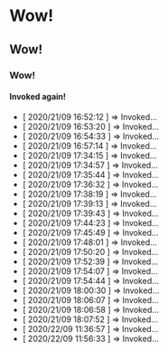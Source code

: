 # Wow!
## Wow!
### Wow!
#### Invoked again! 
* [ 2020/21/09 16:52:12 ] => Invoked...
* [ 2020/21/09 16:53:20 ] => Invoked...
* [ 2020/21/09 16:54:33 ] => Invoked...
* [ 2020/21/09 16:57:14 ] => Invoked...
* [ 2020/21/09 17:34:15 ] => Invoked...
* [ 2020/21/09 17:34:57 ] => Invoked...
* [ 2020/21/09 17:35:44 ] => Invoked...
* [ 2020/21/09 17:36:32 ] => Invoked...
* [ 2020/21/09 17:38:19 ] => Invoked...
* [ 2020/21/09 17:39:13 ] => Invoked...
* [ 2020/21/09 17:39:43 ] => Invoked...
* [ 2020/21/09 17:44:23 ] => Invoked...
* [ 2020/21/09 17:45:49 ] => Invoked...
* [ 2020/21/09 17:48:01 ] => Invoked...
* [ 2020/21/09 17:50:20 ] => Invoked...
* [ 2020/21/09 17:52:39 ] => Invoked...
* [ 2020/21/09 17:54:07 ] => Invoked...
* [ 2020/21/09 17:54:44 ] => Invoked...
* [ 2020/21/09 18:00:30 ] => Invoked...
* [ 2020/21/09 18:06:07 ] => Invoked...
* [ 2020/21/09 18:06:58 ] => Invoked...
* [ 2020/21/09 18:07:52 ] => Invoked...
* [ 2020/22/09 11:36:57 ] => Invoked...
* [ 2020/22/09 11:56:33 ] => Invoked...
